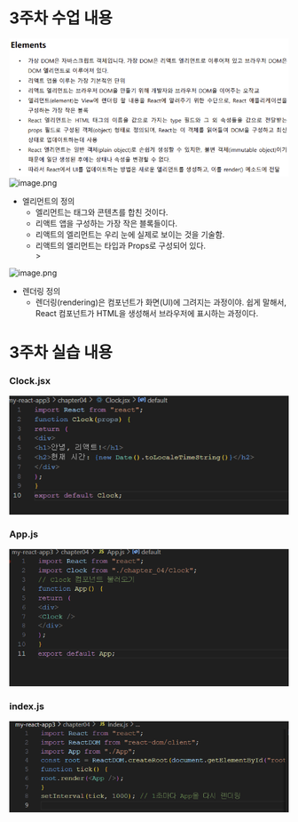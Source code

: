 # 3주차 수업 내용
![alt text](image.png)
![image.png](attachment:2e1fadd0-c5df-433b-9e6e-cd46645138f1:image.png)
- 엘리먼트의 정의
    - 엘리먼트는 태그와 콘텐츠를 합친 것이다.
    - 리액트 앱을 구성하는 가장 작은 블록들이다.
    - 리액트의 엘리먼트는 우리 눈에 실제로 보이는 것을 기술함.
    - 리액트의 엘리먼트는 타입과 Props로 구성되어 있다.<br>>

![image.png](attachment:58009f5b-5c3e-4095-8fcf-5787001fc2ae:image.png)
- 렌더링 정의
    - 렌더링(rendering)은 컴포넌트가 화면(UI)에 그려지는 과정이야. 쉽게 말해서, React 컴포넌트가 HTML을 생성해서 브라우저에 표시하는 과정이다.

# 3주차 실습 내용
### Clock.jsx
![alt text](image-1.png)
### App.js
![alt text](image-2.png)
### index.js
![alt text](image-3.png)